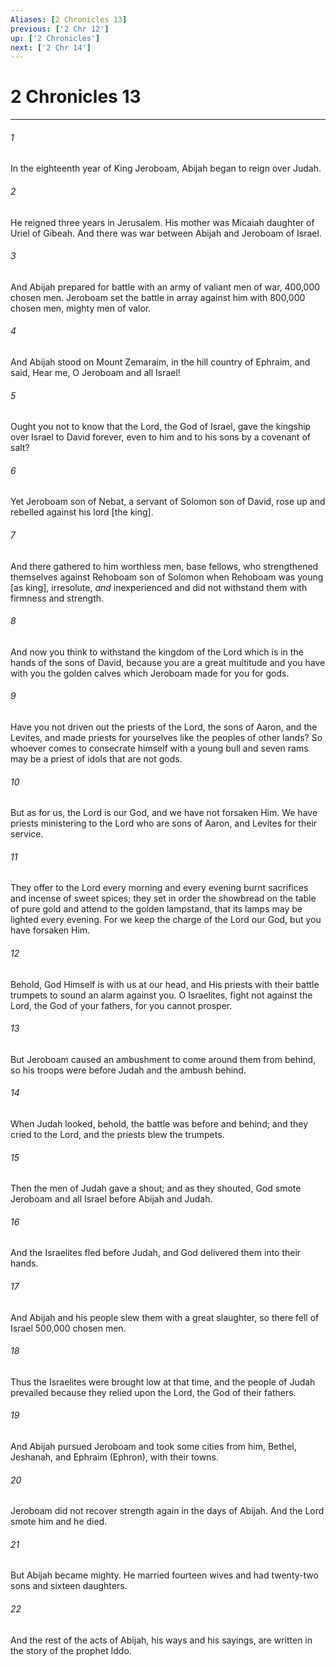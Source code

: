 ```yaml
---
Aliases: [2 Chronicles 13]
previous: ['2 Chr 12']
up: ['2 Chronicles']
next: ['2 Chr 14']
---
```

# 2 Chronicles 13

***














###### 1 






In the eighteenth year of King Jeroboam, Abijah began to reign over Judah. 













###### 2 






He reigned three years in Jerusalem. His mother was Micaiah daughter of Uriel of Gibeah. And there was war between Abijah and Jeroboam of Israel. 













###### 3 






And Abijah prepared for battle with an army of valiant men of war, 400,000 chosen men. Jeroboam set the battle in array against him with 800,000 chosen men, mighty men of valor. 













###### 4 






And Abijah stood on Mount Zemaraim, in the hill country of Ephraim, and said, Hear me, O Jeroboam and all Israel! 













###### 5 






Ought you not to know that the Lord, the God of Israel, gave the kingship over Israel to David forever, even to him and to his sons by a covenant of salt? 













###### 6 






Yet Jeroboam son of Nebat, a servant of Solomon son of David, rose up and rebelled against his lord [the king]. 













###### 7 






And there gathered to him worthless men, base fellows, who strengthened themselves against Rehoboam son of Solomon when Rehoboam was young [as king], irresolute, _and_ inexperienced and did not withstand them with firmness and strength. 













###### 8 






And now you think to withstand the kingdom of the Lord which is in the hands of the sons of David, because you are a great multitude and you have with you the golden calves which Jeroboam made for you for gods. 













###### 9 






Have you not driven out the priests of the Lord, the sons of Aaron, and the Levites, and made priests for yourselves like the peoples of other lands? So whoever comes to consecrate himself with a young bull and seven rams may be a priest of idols that are not gods. 













###### 10 






But as for us, the Lord is our God, and we have not forsaken Him. We have priests ministering to the Lord who are sons of Aaron, and Levites for their service. 













###### 11 






They offer to the Lord every morning and every evening burnt sacrifices and incense of sweet spices; they set in order the showbread on the table of pure gold and attend to the golden lampstand, that its lamps may be lighted every evening. For we keep the charge of the Lord our God, but you have forsaken Him. 













###### 12 






Behold, God Himself is with us at our head, and His priests with their battle trumpets to sound an alarm against you. O Israelites, fight not against the Lord, the God of your fathers, for you cannot prosper. 













###### 13 






But Jeroboam caused an ambushment to come around them from behind, so his troops were before Judah and the ambush behind. 













###### 14 






When Judah looked, behold, the battle was before and behind; and they cried to the Lord, and the priests blew the trumpets. 













###### 15 






Then the men of Judah gave a shout; and as they shouted, God smote Jeroboam and all Israel before Abijah and Judah. 













###### 16 






And the Israelites fled before Judah, and God delivered them into their hands. 













###### 17 






And Abijah and his people slew them with a great slaughter, so there fell of Israel 500,000 chosen men. 













###### 18 






Thus the Israelites were brought low at that time, and the people of Judah prevailed because they relied upon the Lord, the God of their fathers. 













###### 19 






And Abijah pursued Jeroboam and took some cities from him, Bethel, Jeshanah, and Ephraim (Ephron), with their towns. 













###### 20 






Jeroboam did not recover strength again in the days of Abijah. And the Lord smote him and he died. 













###### 21 






But Abijah became mighty. He married fourteen wives and had twenty-two sons and sixteen daughters. 













###### 22 






And the rest of the acts of Abijah, his ways and his sayings, are written in the story of the prophet Iddo.
